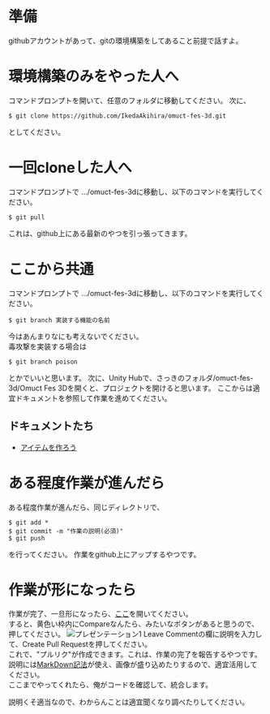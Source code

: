 # 準備
githubアカウントがあって、gitの環境構築をしてあること前提で話すよ。
# 環境構築のみをやった人へ
コマンドプロンプトを開いて、任意のフォルダに移動してください。
次に、
```
$ git clone https://github.com/IkedaAkihira/omuct-fes-3d.git
```
としてください。
# 一回cloneした人へ
コマンドプロンプトで .../omuct-fes-3dに移動し、以下のコマンドを実行してください。
```
$ git pull
```
これは、github上にある最新のやつを引っ張ってきます。

# ここから共通
コマンドプロンプトで .../omuct-fes-3dに移動し、以下のコマンドを実行してください。
```
$ git branch 実装する機能の名前
```
今はあんまりなにも考えないでください。  
毒攻撃を実装する場合は
```
$ git branch poison
```
とかでいいと思います。
次に、Unity Hubで、さっきのフォルダ/omuct-fes-3d/Omuct Fes 3Dを開くと、プロジェクトを開けると思います。
ここからは適宜ドキュメントを参照して作業を進めてください。
## ドキュメントたち
* [アイテムを作ろう](./how-to-add-item.md)
# ある程度作業が進んだら
ある程度作業が進んだら、同じディレクトリで、
```
$ git add *
$ git commit -m "作業の説明(必須)"
$ git push
```
を行ってください。
作業をgithub上にアップするやつです。
# 作業が形になったら
作業が完了、一旦形になったら、[ここ](https://github.com/IkedaAkihira/omuct-fes-3d)を開いてください。  
すると、黄色い枠内にCompareなんたら、みたいなボタンがあると思うので、押してください。
![プレゼンテーション1](https://user-images.githubusercontent.com/91947939/195361751-f5e78223-fcce-4e79-98f8-aa76ffe44f13.png)
Leave Commentの欄に説明を入力して、Create Pull Requestを押してください。  
これで、"プルリク"が作成できます。これは、作業の完了を報告するやつです。説明には[MarkDown記法](https://qiita.com/tbpgr/items/989c6badefff69377da7)が使え、画像が盛り込めたりするので、適宜活用してください。  
ここまでやってくれたら、俺がコードを確認して、統合します。

説明くそ適当なので、わからんことは適宜聞くなり調べたりしてください。
